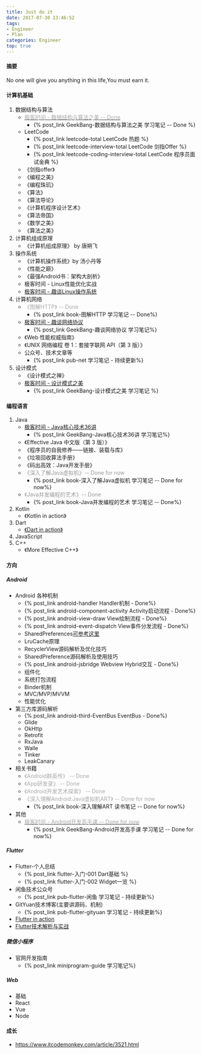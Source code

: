 ```yaml
---
title: Just do it
date: 2017-07-30 13:46:52
tags:
- Engineer
- Plan
categories: Engineer
top: true
---
```

#### 摘要
No one will give you anything in this life,You must earn it.
<!--more-->
#### 计算机基础
1. 数据结构与算法
	- [<font color=#A9A9A9>极客时间 - 数据结构与算法之美 -- Done</font>](https://time.geekbang.org/column/intro/126) 
		- {% post_link GeekBang-数据结构与算法之美 学习笔记 -- Done %}
	- LeetCode
		- {% post_link leetcode-total LeetCode 热题 %}
		- {% post_link leetcode-interview-total LeetCode 剑指Offer %}
		- {% post_link leetcode-coding-interview-total LeetCode 程序员面试金典 %}
	- 《剑指offer》
	- 《编程之美》
	- 《编程珠玑》
	- 《算法》
	- 《算法导论》
	- 《计算机程序设计艺术》
	- 《算法帝国》
	- 《数学之美》
	- 《算法之美》 
2. 计算机组成原理
	- 《计算机组成原理》 by 唐朔飞
3. 操作系统
	- 《计算机操作系统》by 汤小丹等
	- 《性能之巅》
	- 《最强Android书：架构大剖析》
	- 极客时间 - Linux性能优化实战 
	- [极客时间 - 趣谈Linux操作系统](https://time.geekbang.org/column/intro/164)
4. 计算机网络
	- <font color=#A9A9A9>《图解HTTP》 -- Done</font>
		- {% post_link book-图解HTTP 学习笔记 -- Done%} 	
	- [极客时间 - 趣谈网络协议](https://time.geekbang.org/column/intro/85) 
		- {% post_link GeekBang-趣谈网络协议 学习笔记%}
	- 《Web 性能权威指南》 
	- 《UNIX 网络编程 卷 1：套接字联网 API（第 3 版）》
	- 公众号、技术文章等
		- {% post_link pub-net 学习笔记 - 持续更新%} 
5. 设计模式
	- 《设计模式之禅》 
	- [极客时间 - 设计模式之美](https://time.geekbang.org/column/intro/250)
		- {% post_link GeekBang-设计模式之美 学习笔记 %}

#### 编程语言
1. Java
	- [极客时间 - Java核心技术36讲](https://time.geekbang.org/column/intro/82)
		- {% post_link GeekBang-Java核心技术36讲 学习笔记%}
	- 《Effective Java 中文版（第 3 版）》
	- 《程序员的自我修养——链接、装载与库》
	- 《垃圾回收算法手册》
	- 《码出高效：Java开发手册》
	- <font color=#999999>《深入了解Java虚拟机》-- Done for now</font>
		- {% post_link book-深入了解Java虚拟机 学习笔记 -- Done for now%} 
	- <font color=#999999>《Java并发编程的艺术》-- Done</font>
		- {% post_link book-Java并发编程的艺术 学习笔记 -- Done%}
2. Kotlin
	- 《Kotlin in action》
3. Dart
	- [《Dart in action》](http://2.droppdf.com/files/ljS2u/dart-in-action.pdf) 
4. JavaScript
5. C++
	- 《More Effective C++》 

#### 方向
##### Android
- Android 各种机制
	- {% post_link android-handler Handler机制 - Done%} 
	- {% post_link android-component-activity Activity启动流程 - Done%}
	- {% post_link android-view-draw View绘制流程 - Done%}
	- {% post_link android-event-dispatch View事件分发流程 - Done%}
	- SharedPreferences[可参考这里](https://juejin.im/entry/597446ed6fb9a06bac5bc630)
	- LruCache原理
	- RecyclerView源码解析及优化技巧
	- SharedPreference源码解析及使用技巧
	- {% post_link android-jsbridge Webview Hybrid交互 - Done%}
	- 组件化
	- 系统打包流程
	- Binder机制
	- MVC/MVP/MVVM
	- 性能优化
- 第三方库源码解析
	- {% post_link android-third-EventBus EventBus - Done%}
	- Glide
	- OkHttp
	- Retrofit
	- RxJava
	- Walle
	- Tinker
	- LeakCanary
- 相关书籍
	- <font color=#A9A9A9>《Android群英传》 -- Done</font>
	- <font color=#A9A9A9>《App研发录》 -- Done</font>
	- <font color=#A9A9A9>《Android开发艺术探索》 -- Done</font>
	- <font color=#A9A9A9>《深入理解Android:Java虚拟机ART》 -- Done for now</font>
		- {% post_link book-深入理解ART 读书笔记 -- Done for now%}
- 其他
	- [<font color=#A9A9A9>极客时间 - Android开发高手课 -- Done for now</font>](https://time.geekbang.org/column/intro/142)
		- {% post_link GeekBang-Android开发高手课 学习笔记 -- Done for now%}   

##### Flutter
- Flutter-个人总结
	- {% post_link flutter-入门-001 Dart基础 %}
	- {% post_link flutter-入门-002 Widget一览 %}
- 闲鱼技术公众号
	- {% post_link pub-flutter-闲鱼 学习笔记 - 持续更新%} 
- GitYuan技术博客(主要讲源码、机制)
	- {% post_link pub-flutter-gityuan 学习笔记 - 持续更新%} 
- [Flutter in action](https://developer.aliyun.com/article/720790?utm_content=g_1000111061) 
- [Flutter技术解析与实战](https://yq.aliyun.com/download/4020?spm=a2c6h.12873639.0.0.279d55cbteloWf&do=login&accounttraceid=3ce76d38b2694cd1b58a779b7140dcd0srzs)


##### 微信小程序
- 官网开发指南
	- {% post_link miniprogram-guide 学习笔记%} 

##### Web
- 基础
- React
- Vue
- Node

#### 成长
- https://www.itcodemonkey.com/article/3521.html